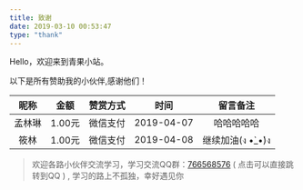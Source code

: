 ```yaml
---
title: 致谢
date: 2019-03-10 00:53:47
type: "thank"
---
```

Hello，欢迎来到青果小站。

以下是所有赞助我的小伙伴,感谢他们！

昵称|金额|赞赏方式|时间|留言备注
:---:|:---:|:---:|:---:|:---:
孟林琳|1.00元|微信支付|2019-04-07|哈哈哈哈哈
筱林|1.00元|微信支付|2019-04-08|继续加油(ง •̀_•́)ง


> 欢迎各路小伙伴交流学习，学习交流QQ群：[766568576](https://jq.qq.com/?_wv=1027&k=5EFi0kt) ( 点击可以直接跳转到QQ ) , 学习的路上不孤独，幸好遇见你

